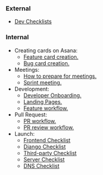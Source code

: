 
### External
* [Dev Checklists](https://devchecklists.com/)

### Internal

* Creating cards on Asana:
  * [Feature card creation.](checklists/feature_card_creation.md)
  * [Bug card creation.](checklists/bug_card_creation.md)
* Meetings:
  * [How to prepare for meetings.](checklists/meeting_preparation.md)
  * [Sprint meeting.](checklists/sprint_meeting.md)
* Development:
  * [Developer Onboarding.](checklists/developer_onboarding.md)
  * [Landing Pages.](checklists/landing_pages.md)
  * [Feature workflow.](checklists/feature_development_workflow.md)
* Pull Request:
  * [PR workflow.](checklists/pull_request_workflow.md)
  * [PR review workflow.](checklists/pull_request_review_workflow.md)
* Launch:
  * [Frontend Checklist](checklists/launch.md#frontend-checklist)
  * [Django Checklist](checklists/launch.md#django-checklist)
  * [Third-party Checklist](checklists/launch.md#third-party-checklist)
  * [Server Checklist](checklists/launch.md#server-checklist)
  * [DNS Checklist](checklists/launch.md#dns-checklist)
